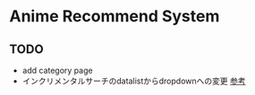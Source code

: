 # Anime Recommend System

## TODO
- add category page
- インクリメンタルサーチのdatalistからdropdownへの変更 [参考](https://lsd-blog.com/autocomplete/)